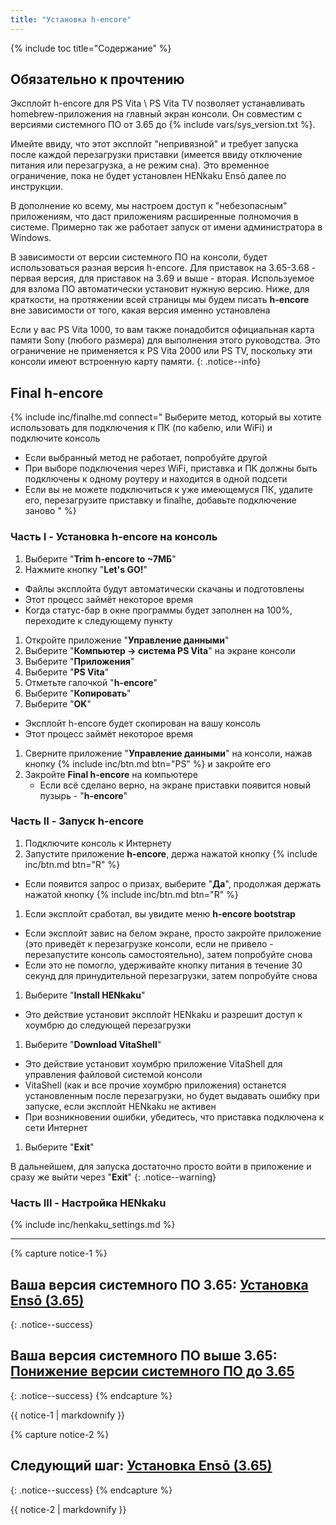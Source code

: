 ```yaml
---
title: "Установка h-encore"
---
```


{% include toc title="Содержание" %}

## Обязательно к прочтению

Эксплойт h-encore для PS Vita \ PS Vita TV позволяет устанавливать homebrew-приложения на главный экран консоли. Он совместим с версиями системного ПО от 3.65 до {% include vars/sys_version.txt %}.

Имейте ввиду, что этот эксплойт "непривязной" и требует запуска после каждой перезагрузки приставки (имеется ввиду отключение питания или перезагрузка, а не режим сна). Это временное ограничение, пока не будет установлен HENkaku Ensō далее по инструкции.

В дополнение ко всему, мы настроем доступ к "небезопасным" приложениям, что даст приложениям расширенные полномочия в системе. Примерно так же работает запуск от имени администратора в Windows. 

В зависимости от версии системного ПО на консоли, будет использоваться разная версия h-encore. Для приставок на 3.65-3.68 - первая версия, для приставок на 3.69 и выше - вторая. Используемое для взлома ПО автоматически установит нужную версию. Ниже, для краткости, на протяжении всей страницы мы будем писать **h-encore** вне зависимости от того, какая версия именно установлена

Если у вас PS Vita 1000, то вам также понадобится официальная карта памяти Sony (любого размера) для выполнения этого руководства. Это ограничение не применяется к PS Vita 2000 или PS TV, поскольку эти консоли имеют встроенную карту памяти.
{: .notice--info}

## Final h-encore

{% include inc/finalhe.md connect="
Выберите метод, который вы хотите использовать для подключения к ПК (по кабелю, или WiFi) и подключите консоль
  + Если выбранный метод не работает, попробуйте другой
  + При выборе подключения через WiFi, приставка и ПК должны быть подключены к одному роутеру и находится в одной подсети
  + Если вы не можете подключиться к уже имеющемуся ПК, удалите его, перезагрузите приставку и finalhe, добавьте подключение заново
" %}

### Часть I - Установка h-encore на консоль

1. Выберите "**Trim h-encore to ~7МБ**"
1. Нажмите кнопку "**Let's GO!**"
  + Файлы эксплойта будут автоматически скачаны и подготовлены
  + Этот процесс займёт некоторое время
  + Когда статус-бар в окне программы будет заполнен на 100%, переходите к следующему пункту
1. Откройте приложение "**Управление данными**"
1. Выберите "**Компьютер -> система PS Vita**" на экране консоли
1. Выберите "**Приложения**"
1. Выберите "**PS Vita**"
1. Отметьте галочкой "**h-encore**"
1. Выберите "**Копировать**"
1. Выберите "**OK**"
  + Эксплойт h-encore будет скопирован на вашу консоль
  + Этот процесс займёт некоторое время
1. Сверните приложение "**Управление данными**" на консоли, нажав кнопку {% include inc/btn.md btn="PS" %} и закройте его
1. Закройте **Final h-encore** на компьютере
    * Если всё сделано верно, на экране приставки появится новый пузырь - "**h-encore**"
    
### Часть II - Запуск h-encore

1. Подключите консоль к Интернету
1. Запустите приложение **h-encore**, держа нажатой кнопку {% include inc/btn.md btn="R" %}
  + Если появится запрос о призах, выберите "**Да**", продолжая держать нажатой кнопку {% include inc/btn.md btn="R" %}
1. Если эксплойт сработал, вы увидите меню **h-encore bootstrap**
  + Если эксплойт завис на белом экране, просто закройте приложение (это приведёт к перезагрузке консоли, если не привело - перезапустите консоль самостоятельно), затем попробуйте снова
  + Если это не помогло, удерживайте кнопку питания в течение 30 секунд для принудительной перезагрузки, затем попробуйте снова
1. Выберите "**Install HENkaku**"
  + Это действие установит эксплойт HENkaku и разрешит доступ к хоумбрю до следующей перезагрузки
1. Выберите "**Download VitaShell**"
  + Это действие установит хоумбрю приложение VitaShell для управления файловой системой консоли
  + VitaShell (как и все прочие хоумбрю приложения) останется установленным после перезагрузки, но будет выдавать ошибку при запуске, если эксплойт HENkaku не активен
  + При возникновении ошибки, убедитесь, что приставка подключена к сети Интернет
1. Выберите "**Exit**"

В дальнейшем, для запуска достаточно просто войти в приложение и сразу же выйти через "**Exit**"
{: .notice--warning}

### Часть III - Настройка HENkaku

{% include inc/henkaku_settings.md %}

___

{% capture notice-1 %}
## Ваша версия системного ПО 3.65: [Установка Ensō (3.65)](installing-enso)
{: .notice--success}

## Ваша версия системного ПО **выше** 3.65: [Понижение версии системного ПО до 3.65](downgrading-firmware)
{: .notice--success}
{% endcapture %}
<div id="to_hide" class="hideble">{{ notice-1 | markdownify }}</div>

{% capture notice-2 %}
## Следующий шаг: [Установка Ensō (3.65)](installing-enso)
{: .notice--success}
{% endcapture %}
<div id="to_show" class="hideble hide">{{ notice-2 | markdownify }}</div>


<script>
	flag = localStorage.getItem('downgrade-to-365');

	if (flag) {
		document.getElementById('to_hide').classList.add('hide');
		document.getElementById('to_show').classList.add('show')
		document.getElementById('to_show').classList.remove('hide')
	}

	localStorage.clear();
</script>